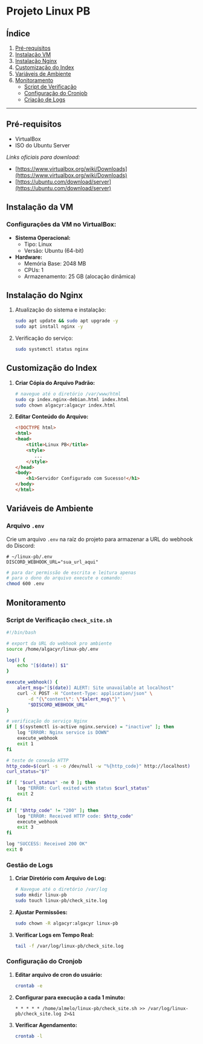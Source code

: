 # Projeto Linux PB

## Índice

1. [Pré-requisitos](#pre-requisitos)
2. [Instalação VM](#instalacao-vm)
3. [Instalação Nginx](#instalacao-nginx)
4. [Customização do Index](#custom-index)
5. [Variáveis de Ambiente](#variaveis-ambiente)
6. [Monitoramento](#monitoramento)
    - [Script de Verificação](#script-verificacao)
    - [Configuração do Cronjob](#config-cron)
    - [Criação de Logs](#gestao-logs)

---

## Pré-requisitos <a name="pre-requisitos"></a>

- VirtualBox
- ISO do Ubuntu Server

_Links oficiais para download:_
- [https://www.virtualbox.org/wiki/Downloads](https://www.virtualbox.org/wiki/Downloads)
- [https://ubuntu.com/download/server](https://ubuntu.com/download/server)

## Instalação da VM <a name="instalacao-vm"></a>

### Configurações da VM no VirtualBox:
- **Sistema Operacional:**
  - Tipo: Linux
  - Versão: Ubuntu (64-bit)
- **Hardware:**
  - Memória Base: 2048 MB
  - CPUs: 1
  - Armazenamento: 25 GB (alocação dinâmica)

## Instalação do Nginx <a name="instalacao-nginx"></a>

1. Atualização do sistema e instalação:
    ```bash
    sudo apt update && sudo apt upgrade -y
    sudo apt install nginx -y
    ```

2. Verificação do serviço:
    ```bash
    sudo systemctl status nginx
    ```

## Customização do Index <a name="custom-index"></a>

1. **Criar Cópia do Arquivo Padrão:**
    ```bash
    # navegue até o diretório /var/www/html
    sudo cp index.nginx-debian.html index.html
    sudo chown algacyr:algacyr index.html
    ```

2. **Editar Conteúdo do Arquivo:**
    ```html
    <!DOCTYPE html>
    <html>
    <head>
        <title>Linux PB</title>
        <style>
           ...
        </style>
    </head>
    <body>
        <h1>Servidor Configurado com Sucesso!</h1>
    </body>
    </html>
    ```

## Variáveis de Ambiente <a name="variaveis-ambiente"></a>

### Arquivo `.env`
Crie um arquivo `.env` na raíz do projeto para armazenar a URL do
webhook do Discord:

```.env
# ~/linux-pb/.env
DISCORD_WEBHOOK_URL="sua_url_aqui"
```

```bash
# para dar permissão de escrita e leitura apenas
# para o dono do arquivo execute o comando:
chmod 600 .env
```

## Monitoramento <a name="monitoramento"></a>

### Script de Verificação `check_site.sh` <a name="script-verificacao"></a>
```bash
#!/bin/bash

# export da URL do webhook pro ambiente
source /home/algacyr/linux-pb/.env

log() {
    echo "[$(date)] $1"
}

execute_webhook() {
    alert_msg="[$(date)] ALERT: Site unavailable at localhost"
    curl -X POST -H "Content-Type: application/json" \
        -d "{\"content\": \"$alert_msg\"}" \
        "$DISCORD_WEBHOOK_URL"
}

# verificação do serviço Nginx
if [ $(systemctl is-active nginx.service) = "inactive" ]; then
    log "ERROR: Nginx service is DOWN"
    execute_webhook
    exit 1
fi

# teste de conexão HTTP
http_code=$(curl -s -o /dev/null -w "%{http_code}" http://localhost)
curl_status="$?"

if [ "$curl_status" -ne 0 ]; then
    log "ERROR: Curl exited with status $curl_status"
    exit 2
fi

if [ "$http_code" != "200" ]; then
    log "ERROR: Received HTTP code: $http_code"
    execute_webhook
    exit 3
fi

log "SUCCESS: Received 200 OK"
exit 0
```

### Gestão de Logs <a name="gestao-logs"></a>

1. **Criar Diretório com Arquivo de Log:**
    ```bash
    # Navegue até o diretório /var/log
    sudo mkdir linux-pb
    sudo touch linux-pb/check_site.log
    ```

2. **Ajustar Permissões:**
    ```bash
    sudo chown -R algacyr:algacyr linux-pb
    ```

3. **Verificar Logs em Tempo Real:**
    ```bash
    tail -f /var/log/linux-pb/check_site.log
    ```

### Configuração do Cronjob <a name="config-cron"></a>

1. **Editar arquivo de cron do usuário:**
    ```bash
    crontab -e
    ```

2. **Configurar para execução a cada 1 minuto:**
    ```cron
    * * * * * /home/almelo/linux-pb/check_site.sh >> /var/log/linux-pb/check_site.log 2>&1
    ```

3. **Verificar Agendamento:**
    ```bash
    crontab -l
    ```

